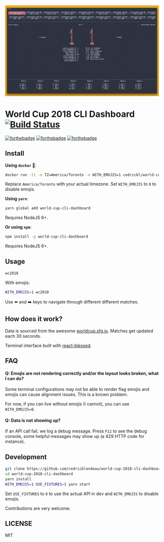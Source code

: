 ![screenshot](https://raw.githubusercontent.com/cedricblondeau/world-cup-2018-cli-dashboard/master/screenshot.gif)

# World Cup 2018 CLI Dashboard [![Build Status](https://travis-ci.org/cedricblondeau/world-cup-2018-cli-dashboard.svg?branch=master)](https://travis-ci.org/cedricblondeau/world-cup-2018-cli-dashboard)

[![forthebadge](https://forthebadge.com/images/badges/built-with-love.svg)](https://forthebadge.com) [![forthebadge](https://forthebadge.com/images/badges/kinda-sfw.svg)](https://forthebadge.com) [![forthebadge](https://forthebadge.com/images/badges/uses-js.svg)](https://forthebadge.com)

## Install

**Using `docker` 🐳**:

```bash
docker run -ti -e TZ=America/Toronto -e WITH_EMOJIS=1 cedricbl/world-cup-2018-cli-dashboard
```

Replace `America/Toronto` with your actual timezone. Set `WITH_EMOJIS` to `0` to disable emojis.

**Using `yarn`**:

```bash
yarn global add world-cup-cli-dashboard
```

Requires NodeJS 6+.

**Or using `npm`**:

```bash
npm install -g world-cup-cli-dashboard
```

Requires NodeJS 6+.

## Usage

```bash
wc2018
```

With emojis:

```bash
WITH_EMOJIS=1 wc2018
```

Use ⬅️  and ➡️  keys to navigate through different different matches.

## How does it work?

Data is sourced from the awesome [worldcup.sfg.io](http://worldcup.sfg.io/). Matches get updated each 30 seconds.

Terminal interface built with [react-blessed](https://github.com/Yomguithereal/react-blessed).

## FAQ

#### Q: Emojis are not rendering correctly and/or the layout looks broken, what I can do?

Some terminal configurations may not be able to render flag emojis and emojis can cause alignment issues. This is a known problem.

For now, if you can live without emojis (I cannot), you can use `WITH_EMOJIS=0`.

#### Q: Data is not showing up?

If an API call fail, we log a debug message. Press `F12` to see the debug console, some helpful messages may show up (a 429 HTTP code for instance).

## Development

```bash
git clone https://github.com/cedricblondeau/world-cup-2018-cli-dashboard
cd world-cup-2018-cli-dashboard
yarn install
WITH_EMOJIS=1 USE_FIXTURES=1 yarn start
```

Set `USE_FIXTURES` to `0` to use the actual API in dev and `WITH_EMOJIS` to disable emojis.

Contributions are very welcome.

## LICENSE

MIT
